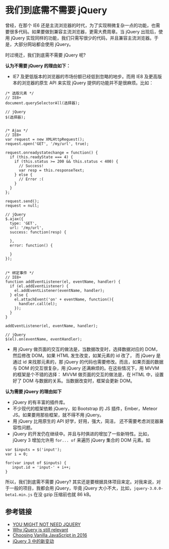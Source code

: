 # 我们到底需不需要 jQuery
曾经，在那个 IE6 还是主流浏览器的时代，为了实现稍微复杂一点的功能，也需要很多代码。如果要做到兼容主流浏览器，更需大费周章。当 jQuery 出现后，使用 jQuery 实现同样的功能，我们只需写很少的代码，并且兼容主流浏览器。于是，大部分网站都会使用 jQuery。

时过境迁，我们到底需不需要 jQuery 呢?

**认为不需要 jQuery 的理由如下：**
* IE7 及更低版本的浏览器的市场份额已经低到忽略的地步。而用 IE8 及更高版本的浏览器的原生 API 来实现 jQuery 提供的功能并不是很麻烦。比如：
```
/* 选取元素 */
// IE8+
document.querySelectorAll(选择器);

// jQuery
$(选择器);


/* Ajax */
// IE8+
var request = new XMLHttpRequest();
request.open('GET', '/my/url', true);

request.onreadystatechange = function() {
  if (this.readyState === 4) {
    if (this.status >= 200 && this.status < 400) {
      // Success!
      var resp = this.responseText;
    } else {
      // Error :(
    }
  }
};

request.send();
request = null;

// jQuery
$.ajax({
  type: 'GET',
  url: '/my/url',
  success: function(resp) {

  },
  error: function() {

  }
});


/* 绑定事件 */
// IE8+
function addEventListener(el, eventName, handler) {
  if (el.addEventListener) {
    el.addEventListener(eventName, handler);
  } else {
    el.attachEvent('on' + eventName, function(){
      handler.call(el);
    });
  }
}

addEventListener(el, eventName, handler);

// jQuery
$(el).on(eventName, eventHandler);

```
* 用 jQuery 做页面的交互的做法是，当数据改变时，选择数据对应的 DOM，然后修改 DOM。如果 HTML 发生改变，如某元素的 id 改了， 而 jQuery 是通过 id 来找那元素的，那 jQuery 的代码也需要修改。而且，如果页面的数据与 DOM 的交互很复杂，用 jQuery 还满麻烦的。在这些情况下，用 MVVM 的框架是个不错的选择： MVVM 做页面的交互的做法是，在 HTML 中，设置好了 DOM 与数据的关系。当数据改变时，框架会更新 DOM。

**认为需要 jQuery 的理由如下**
* jQuery 的有丰富的插件库。
* 不少现代的框架依赖 jQuery，如 Bootstrap 的 JS 插件，Ember，Meteor JS。如果要用那些框架，就不得不用 jQuery。
* 用 jQuery 比用原生的 API 好学，好用，强大，简洁， 还不需要考虑浏览器兼容性问题。
*  jQuery 的开发仍在继续中。并且与时俱进的增加了一些新特性。比如，jQuery 3 增加允许用 `for... of` 来遍历 jQuery 集合的 DOM 元素。如
```
var $inputs = $('input');
var i = 0;

for(var input of $inputs) {
   input.id = 'input-' + i++;
}
```

所以，我们到底需不需要 jQuery? 其实还是要根据具体项目来定。对我来说，对于一般的项目，我都会用 jQuery，毕竟 jQuery 大小不大，比如，`jquery-3.0.0-beta1.min.js` 在没 gzip 压缩前也就 86 kB。


## 参考链接
* [YOU MIGHT NOT NEED JQUERY](http://youmightnotneedjquery.com/)
* [Why jQuery is still relevant](https://medium.com/developers-writing/why-jquery-is-still-relevant-6fcb258177cb#.oe67z5yrs)
* [Choosing Vanilla JavaScript in 2016](https://medium.com/vanilla-javascript/choosing-vanilla-javascript-in-2016-6f38a8302ee5#.myl43zbxc)
* [jQuery 3 中的新变动](http://wiki.jikexueyuan.com/project/geekdigest/what-is-new-in-jquery.html)
